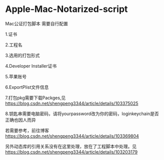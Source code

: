 # Apple-Mac-Notarized-script

Mac公证打包脚本
需要自行配置

1.证书

2.工程名

3.选用的打包形式

4.Developer Installer证书

5.苹果账号

6.ExportPlist文件信息

7.打包pkg需要下载Packges,见 https://blog.csdn.net/shengpeng3344/article/details/103375025

8.钥匙串需要电脑密码，请将yourpassword改为你的密码，loginkeychain是否正确也因人而异


若需要参考，前往博客 https://blog.csdn.net/shengpeng3344/article/details/103369804

另外动态库的引用关系没有在这里处理，放在了工程脚本中处理。见 https://blog.csdn.net/shengpeng3344/article/details/103203179


